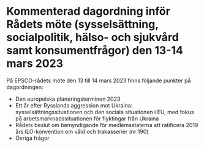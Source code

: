 # Kommenterad dagordning inför Rådets möte (sysselsättning, socialpolitik, hälso- och sjukvård samt konsumentfrågor) den 13-14 mars 2023

På EPSCO-rådets möte den 13 till 14 mars 2023 finns följande punkter på dagordningen:

* Den europeiska planeringsterminen 2023
* Ett år efter Rysslands aggression mot Ukraina: sysselsättningssituationen och den sociala situationen i EU, med fokus på arbetsmarknadssituationen för flyktingar från Ukraina
* Rådets beslut om bemyndigande för medlemsstaterna att ratificera 2019 års ILO-konvention om våld och trakasserier (nr 190)
* Övriga frågor
